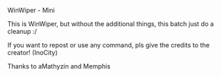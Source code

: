 WinWiper - Mini

This is WinWiper, but without the additional things, this batch just do a cleanup :/


If you want to repost or use any command, pls give the credits to the creator! (InoCity)

Thanks to aMathyzin and Memphis
